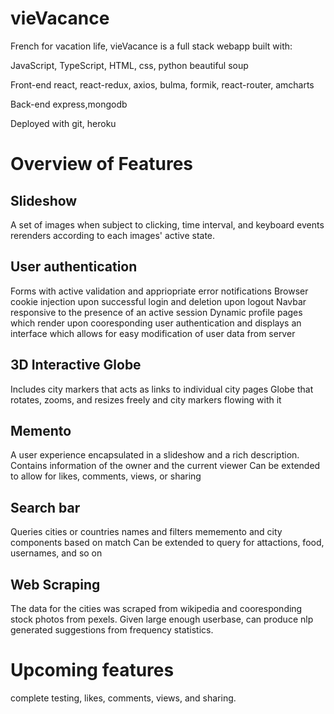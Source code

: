 # vieVacance

French for vacation life, vieVacance is a full stack webapp built with:

JavaScript, TypeScript, HTML, css, python beautiful soup

Front-end
react, react-redux, axios, bulma, formik, react-router, amcharts

Back-end
express,mongodb

Deployed with
git, heroku 

# Overview of Features

## Slideshow

A set of images when subject to clicking, time interval, and keyboard events rerenders according to each images' active state.

## User authentication

Forms with active validation and appriopriate error notifications
Browser cookie injection upon successful login and deletion upon logout
Navbar responsive to the presence of an active session
Dynamic profile pages which render upon cooresponding user authentication and displays an interface which allows for easy modification of user data from server

## 3D Interactive Globe

Includes city markers that acts as links to individual city pages
Globe that rotates, zooms, and resizes freely and city markers flowing with it

## Memento

A user experience encapsulated in a slideshow and a rich description. 
Contains information of the owner and the current viewer
Can be extended to allow for likes, comments, views, or sharing

## Search bar

Queries cities or countries names and filters mememento and city components based on match
Can be extended to query for attactions, food, usernames, and so on

## Web Scraping

The data for the cities was scraped from wikipedia and cooresponding stock photos from pexels.
Given large enough userbase, can produce nlp generated suggestions from frequency statistics.

# Upcoming features

complete testing, likes, comments, views, and sharing.



